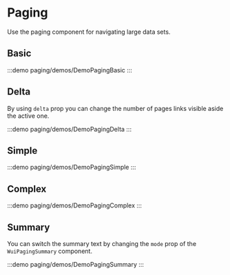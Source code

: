 <script setup>
import DemoPagingDelta from '@/components/paging/demos/DemoPagingDelta.vue'
import DemoPagingSimple from '@/components/paging/demos/DemoPagingSimple.vue'
import DemoPagingBasic from '@/components/paging/demos/DemoPagingBasic.vue'
import DemoPagingSummary from '@/components/paging/demos/DemoPagingSummary.vue'
import DemoPagingComplex from '@/components/paging/demos/DemoPagingComplex.vue'
</script>

# Paging

Use the paging component for navigating large data sets.

## Basic

:::demo paging/demos/DemoPagingBasic
<DemoPagingBasic />
:::

## Delta

By using `delta` prop you can change the number of pages links visible aside the active one.

:::demo paging/demos/DemoPagingDelta
<DemoPagingDelta />
:::

## Simple

:::demo paging/demos/DemoPagingSimple
<DemoPagingSimple />
:::

## Complex

:::demo paging/demos/DemoPagingComplex
<DemoPagingComplex />
:::

## Summary

You can switch the summary text by changing the `mode` prop of the `WuiPagingSummary` component.

:::demo paging/demos/DemoPagingSummary
<DemoPagingSummary />
:::
